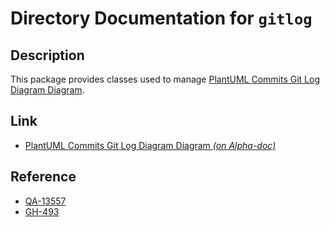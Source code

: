 # Directory Documentation for `gitlog`

## Description
This package provides classes used to manage [PlantUML Commits Git Log Diagram Diagram](http://alphadoc.plantuml.com/doc/markdown/en/git-diagram).

## Link
- [PlantUML Commits Git Log Diagram Diagram _(on Alpha-doc)_](http://alphadoc.plantuml.com/doc/markdown/en/git-diagram)

## Reference
- [QA-13557](https://forum.plantuml.net/13557/support-for-the-different-%40start-commands)
- [GH-493](https://github.com/plantuml/plantuml/pull/493)

